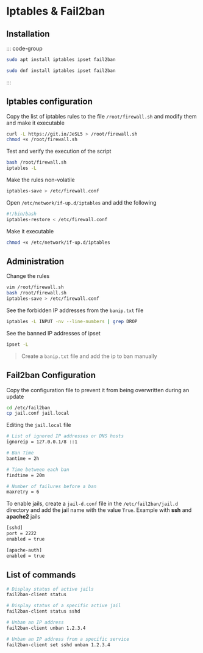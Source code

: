 # Iptables & Fail2ban

## Installation

::: code-group
```bash [Debian]
sudo apt install iptables ipset fail2ban
```
```bash [RHEL]
sudo dnf install iptables ipset fail2ban
```
:::

## Iptables configuration

Copy the list of iptables rules to the file `/root/firewall.sh` and modify them and make it executable

```bash
curl -L https://git.io/JeSL5 > /root/firewall.sh
chmod +x /root/firewall.sh
```

Test and verify the execution of the script

```bash
bash /root/firewall.sh
iptables -L
```

Make the rules non-volatile

```bash
iptables-save > /etc/firewall.conf
```

Open `/etc/network/if-up.d/iptables` and add the following

```bash
#!/bin/bash
iptables-restore < /etc/firewall.conf
```

Make it executable

```bash
chmod +x /etc/network/if-up.d/iptables
```

## Administration

Change the rules

```bash
vim /root/firewall.sh
bash /root/firewall.sh
iptables-save > /etc/firewall.conf
```

See the forbidden IP addresses from the `banip.txt` file

```bash
iptables -L INPUT -nv --line-numbers | grep DROP
```

See the banned IP addresses of ipset

```bash
ipset -L
```

> Create a `banip.txt` file and add the ip to ban manually

## Fail2ban Configuration

Copy the configuration file to prevent it from being overwritten during an update

```bash
cd /etc/fail2ban
cp jail.conf jail.local
```

Editing the `jail.local` file

```bash
# List of ignored IP addresses or DNS hosts
ignoreip = 127.0.0.1/8 ::1

# Ban Time
bantime = 2h

# Time between each ban
findtime = 20m

# Number of failures before a ban
maxretry = 6
```

To enable jails, create a `jail-d.conf` file in the `/etc/fail2ban/jail.d` directory and add the jail name with the value `True`.
Example with **ssh** and **apache2** jails

```bash
[sshd]
port = 2222
enabled = true

[apache-auth]
enabled = true
```

## List of commands

```bash
# Display status of active jails
fail2ban-client status

# Display status of a specific active jail
fail2ban-client status sshd

# Unban an IP address
fail2ban-client unban 1.2.3.4

# Unban an IP address from a specific service
fail2ban-client set sshd unban 1.2.3.4
```
